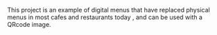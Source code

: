 This project is an example of digital menus that have replaced physical menus in most cafes and restaurants today , and can be used with a QRcode image.
